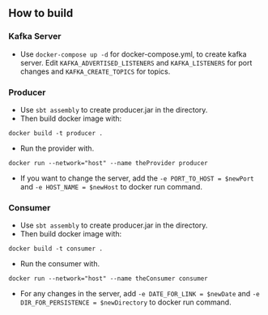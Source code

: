 ## How to build

### Kafka Server

- Use `docker-compose up -d` for docker-compose.yml, to create kafka server. Edit `KAFKA_ADVERTISED_LISTENERS` and `KAFKA_LISTENERS` for port changes and `KAFKA_CREATE_TOPICS` for topics.

### Producer

- Use `sbt assembly` to create producer.jar in the directory.
- Then build docker image with:
```
docker build -t producer .
```
- Run the provider with.
```
docker run --network="host" --name theProvider producer
```
- If you want to change the server, add the `-e PORT_TO_HOST = $newPort` and `-e HOST_NAME = $newHost` to docker run command.

### Consumer
- Use `sbt assembly` to create producer.jar in the directory.
- Then build docker image with:
```
docker build -t consumer .
```
- Run the consumer with.
```
docker run --network="host" --name theConsumer consumer
```
- For any changes in the server, add `-e DATE_FOR_LINK = $newDate` and `-e DIR_FOR_PERSISTENCE = $newDirectory` to docker run command.
